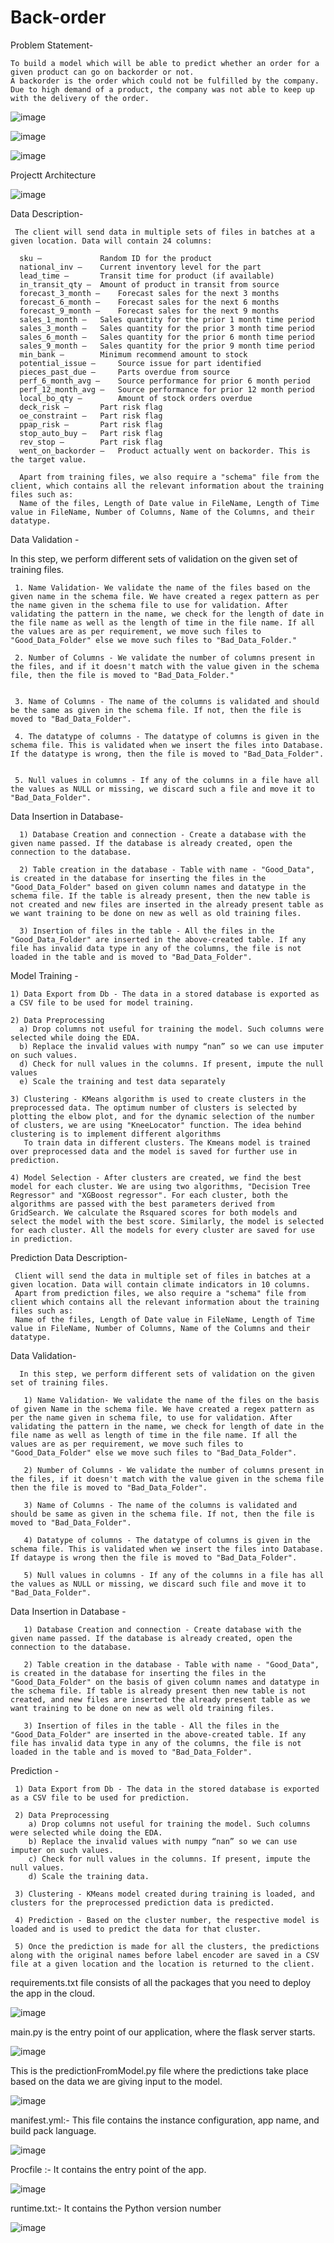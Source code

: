# Back-order

Problem Statement-

    To build a model which will be able to predict whether an order for a given product can go on backorder or not. 
    A backorder is the order which could not be fulfilled by the company. Due to high demand of a product, the company was not able to keep up with the delivery of the order.

 

 

![image](https://user-images.githubusercontent.com/76938173/162598730-966a4242-1224-4cfb-b823-18d6fa4d578e.png)

![image](https://user-images.githubusercontent.com/76938173/162598803-23bc1aaa-1852-4497-bf29-24904095eca3.png)

![image](https://user-images.githubusercontent.com/76938173/162598863-df55fa54-e5cf-41be-af5a-af5c610064f5.png)






Projectt Architecture 

![image](https://user-images.githubusercontent.com/76938173/162401484-9ec75c9c-7d0f-4dfc-9048-313417f4e4f7.png)


Data Description-

     The client will send data in multiple sets of files in batches at a given location. Data will contain 24 columns: 
     
      sku – 		 	Random ID for the product
      national_inv –   	Current inventory level for the part
      lead_time – 	 	Transit time for product (if available)
      in_transit_qty – 	Amount of product in transit from source
      forecast_3_month – 	Forecast sales for the next 3 months
      forecast_6_month – 	Forecast sales for the next 6 months
      forecast_9_month – 	Forecast sales for the next 9 months
      sales_1_month – 	Sales quantity for the prior 1 month time period
      sales_3_month – 	Sales quantity for the prior 3 month time period
      sales_6_month – 	Sales quantity for the prior 6 month time period
      sales_9_month – 	Sales quantity for the prior 9 month time period
      min_bank – 		Minimum recommend amount to stock
      potential_issue – 	Source issue for part identified
      pieces_past_due – 	Parts overdue from source
      perf_6_month_avg – 	Source performance for prior 6 month period
      perf_12_month_avg – 	Source performance for prior 12 month period
      local_bo_qty – 		Amount of stock orders overdue
      deck_risk – 		Part risk flag
      oe_constraint – 	Part risk flag
      ppap_risk – 		Part risk flag
      stop_auto_buy – 	Part risk flag
      rev_stop – 		Part risk flag
      went_on_backorder – 	Product actually went on backorder. This is the target value.

      Apart from training files, we also require a "schema" file from the client, which contains all the relevant information about the training files such as:
      Name of the files, Length of Date value in FileName, Length of Time value in FileName, Number of Columns, Name of the Columns, and their datatype.
 

      
      
 
Data Validation -
   
   In this step, we perform different sets of validation on the given set of training files.  
   
     1. Name Validation- We validate the name of the files based on the given name in the schema file. We have created a regex pattern as per the name given in the schema file to use for validation. After validating the pattern in the name, we check for the length of date in the file name as well as the length of time in the file name. If all the values are as per requirement, we move such files to "Good_Data_Folder" else we move such files to "Bad_Data_Folder."

     2. Number of Columns - We validate the number of columns present in the files, and if it doesn't match with the value given in the schema file, then the file is moved to "Bad_Data_Folder."


     3.	Name of Columns - The name of the columns is validated and should be the same as given in the schema file. If not, then the file is moved to "Bad_Data_Folder".

     4. The datatype of columns - The datatype of columns is given in the schema file. This is validated when we insert the files into Database. If the datatype is wrong, then the file is moved to "Bad_Data_Folder".


     5. Null values in columns - If any of the columns in a file have all the values as NULL or missing, we discard such a file and move it to "Bad_Data_Folder".

Data Insertion in Database-

      1) Database Creation and connection - Create a database with the given name passed. If the database is already created, open the connection to the database. 
   
      2) Table creation in the database - Table with name - "Good_Data", is created in the database for inserting the files in the "Good_Data_Folder" based on given column names and datatype in the schema file. If the table is already present, then the new table is not created and new files are inserted in the already present table as we want training to be done on new as well as old training files.   
   
      3) Insertion of files in the table - All the files in the "Good_Data_Folder" are inserted in the above-created table. If any file has invalid data type in any of the columns, the file is not loaded in the table and is moved to "Bad_Data_Folder".


Model Training -

    1) Data Export from Db - The data in a stored database is exported as a CSV file to be used for model training.
    
    2) Data Preprocessing   
      a) Drop columns not useful for training the model. Such columns were selected while doing the EDA.
      b) Replace the invalid values with numpy “nan” so we can use imputer on such values.
      d) Check for null values in the columns. If present, impute the null values 
      e) Scale the training and test data separately 
      
    3) Clustering - KMeans algorithm is used to create clusters in the preprocessed data. The optimum number of clusters is selected by plotting the elbow plot, and for the dynamic selection of the number of clusters, we are using "KneeLocator" function. The idea behind clustering is to implement different algorithms
       To train data in different clusters. The Kmeans model is trained over preprocessed data and the model is saved for further use in prediction.
       
    4) Model Selection - After clusters are created, we find the best model for each cluster. We are using two algorithms, "Decision Tree Regressor" and "XGBoost regressor". For each cluster, both the algorithms are passed with the best parameters derived from GridSearch. We calculate the Rsquared scores for both models and select the model with the best score. Similarly, the model is selected for each cluster. All the models for every cluster are saved for use in prediction. 
 
Prediction Data Description-

     Client will send the data in multiple set of files in batches at a given location. Data will contain climate indicators in 10 columns.
     Apart from prediction files, we also require a "schema" file from client which contains all the relevant information about the training files such as:
     Name of the files, Length of Date value in FileName, Length of Time value in FileName, Number of Columns, Name of the Columns and their datatype.

 Data Validation-
      
      In this step, we perform different sets of validation on the given set of training files.  
      
       1) Name Validation- We validate the name of the files on the basis of given Name in the schema file. We have created a regex pattern as per the name given in schema file, to use for validation. After validating the pattern in the name, we check for length of date in the file name as well as length of time in the file name. If all the values are as per requirement, we move such files to "Good_Data_Folder" else we move such files to "Bad_Data_Folder". 
       
       2) Number of Columns - We validate the number of columns present in the files, if it doesn't match with the value given in the schema file then the file is moved to "Bad_Data_Folder". 
       
       3) Name of Columns - The name of the columns is validated and should be same as given in the schema file. If not, then the file is moved to "Bad_Data_Folder". 
       
       4) Datatype of columns - The datatype of columns is given in the schema file. This is validated when we insert the files into Database. If dataype is wrong then the file is moved to "Bad_Data_Folder". 
       
       5) Null values in columns - If any of the columns in a file has all the values as NULL or missing, we discard such file and move it to "Bad_Data_Folder".  


Data Insertion in Database -

       1) Database Creation and connection - Create database with the given name passed. If the database is already created, open the connection to the database. 
       
       2) Table creation in the database - Table with name - "Good_Data", is created in the database for inserting the files in the "Good_Data_Folder" on the basis of given column names and datatype in the schema file. If table is already present then new table is not created, and new files are inserted the already present table as we want training to be done on new as well old training files.  
       
       3) Insertion of files in the table - All the files in the "Good_Data_Folder" are inserted in the above-created table. If any file has invalid data type in any of the columns, the file is not loaded in the table and is moved to "Bad_Data_Folder".

Prediction -

     1) Data Export from Db - The data in the stored database is exported as a CSV file to be used for prediction.
     
     2) Data Preprocessing   
        a) Drop columns not useful for training the model. Such columns were selected while doing the EDA.
        b) Replace the invalid values with numpy “nan” so we can use imputer on such values.
        c) Check for null values in the columns. If present, impute the null values.
        d) Scale the training data.
        
     3) Clustering - KMeans model created during training is loaded, and clusters for the preprocessed prediction data is predicted.
     
     4) Prediction - Based on the cluster number, the respective model is loaded and is used to predict the data for that cluster.
     
     5) Once the prediction is made for all the clusters, the predictions along with the original names before label encoder are saved in a CSV file at a given location and the location is returned to the client.
 

requirements.txt file consists of all the packages that you need to deploy the app in the cloud.

![image](https://user-images.githubusercontent.com/76938173/162376078-d0e91df8-e89c-4e18-9b88-ca03f7b58902.png)

main.py is the entry point of our application, where the flask server starts. 

![image](https://user-images.githubusercontent.com/76938173/162376590-cf1edb79-8763-474c-a5f7-797928f90d94.png)

This is the predictionFromModel.py file where the predictions take place based on the data we are giving input to the model.

![image](https://user-images.githubusercontent.com/76938173/162376665-6b1d18b9-fd54-4fff-98a0-ee026695eb33.png)

manifest.yml:- This file contains the instance configuration, app name, and build pack language.

![image](https://user-images.githubusercontent.com/76938173/162376782-a0361867-8b81-4a8e-a0f4-18cf86ae30d4.png)

Procfile :- It contains the entry point of the app.

![image](https://user-images.githubusercontent.com/76938173/162376837-db80f1e3-2d8e-4bd2-9ac9-23ad92f2ce35.png)

runtime.txt:- It contains the Python version number

![image](https://user-images.githubusercontent.com/76938173/162376872-37b6ae6d-94d7-4d4a-ba29-5c8822543bf4.png)





